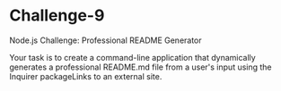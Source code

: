 # Challenge-9
Node.js Challenge: Professional README Generator

Your task is to create a command-line application that dynamically generates a professional README.md file from a user's input using the Inquirer packageLinks to an external site.


